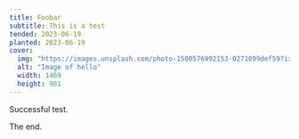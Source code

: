 ```yaml
---
title: Foobar
subtitle: This is a test
tended: 2023-06-19
planted: 2023-06-19
cover:
  img: "https://images.unsplash.com/photo-1500576992153-0271099def59?ixlib=rb-4.0.3&ixid=M3wxMjA3fDB8MHxwaG90by1wYWdlfHx8fGVufDB8fHx8fA%3D%3D&auto=format&fit=crop&w=1469&q=80"
  alt: "Image of hello"
  width: 1469
  height: 981
---
```


Successful test.

The end.
